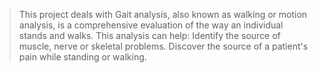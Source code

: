 > This project deals with Gait analysis, also known as walking or motion analysis, is a comprehensive evaluation of the way an individual stands and walks. This analysis can help: Identify the source of muscle, nerve or skeletal problems. Discover the source of a patient's pain while standing or walking.

